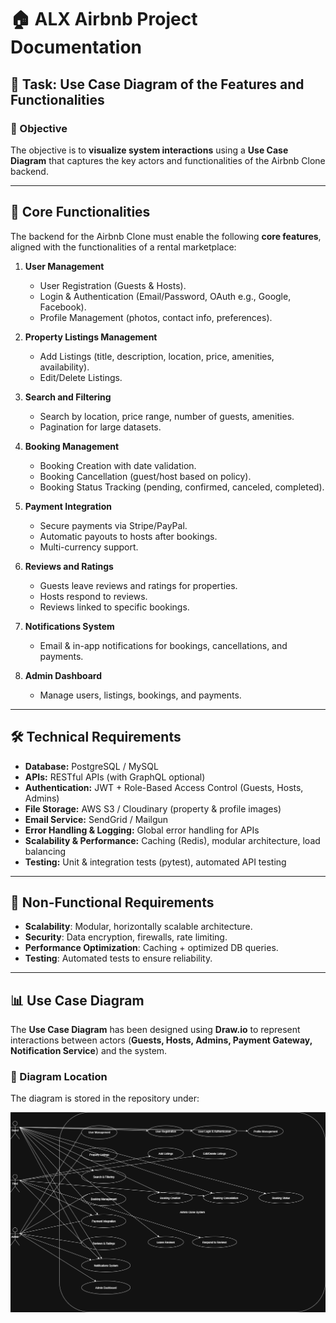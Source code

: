 # 🏠 ALX Airbnb Project Documentation

## 📌 Task: Use Case Diagram of the Features and Functionalities

### 🎯 Objective
The objective  is to **visualize system interactions** using a **Use Case Diagram** that captures the key actors and functionalities of the Airbnb Clone backend.

---

## 🔑 Core Functionalities

The backend for the Airbnb Clone must enable the following **core features**, aligned with the functionalities of a rental marketplace:

1. **User Management**
   - User Registration (Guests & Hosts).
   - Login & Authentication (Email/Password, OAuth e.g., Google, Facebook).
   - Profile Management (photos, contact info, preferences).

2. **Property Listings Management**
   - Add Listings (title, description, location, price, amenities, availability).
   - Edit/Delete Listings.

3. **Search and Filtering**
   - Search by location, price range, number of guests, amenities.
   - Pagination for large datasets.

4. **Booking Management**
   - Booking Creation with date validation.
   - Booking Cancellation (guest/host based on policy).
   - Booking Status Tracking (pending, confirmed, canceled, completed).

5. **Payment Integration**
   - Secure payments via Stripe/PayPal.
   - Automatic payouts to hosts after bookings.
   - Multi-currency support.

6. **Reviews and Ratings**
   - Guests leave reviews and ratings for properties.
   - Hosts respond to reviews.
   - Reviews linked to specific bookings.

7. **Notifications System**
   - Email & in-app notifications for bookings, cancellations, and payments.

8. **Admin Dashboard**
   - Manage users, listings, bookings, and payments.

---

## 🛠️ Technical Requirements

- **Database:** PostgreSQL / MySQL  
- **APIs:** RESTful APIs (with GraphQL optional)  
- **Authentication:** JWT + Role-Based Access Control (Guests, Hosts, Admins)  
- **File Storage:** AWS S3 / Cloudinary (property & profile images)  
- **Email Service:** SendGrid / Mailgun  
- **Error Handling & Logging:** Global error handling for APIs  
- **Scalability & Performance:** Caching (Redis), modular architecture, load balancing  
- **Testing:** Unit & integration tests (pytest), automated API testing  

---

## 🚀 Non-Functional Requirements
- **Scalability**: Modular, horizontally scalable architecture.  
- **Security**: Data encryption, firewalls, rate limiting.  
- **Performance Optimization**: Caching + optimized DB queries.  
- **Testing**: Automated tests to ensure reliability.  

---

## 📊 Use Case Diagram

The **Use Case Diagram** has been designed using **Draw.io** to represent interactions between actors (**Guests, Hosts, Admins, Payment Gateway, Notification Service**) and the system.

### 🔗 Diagram Location
The diagram is stored in the repository under:

![Alt Text](alx_airbnb_usecase.drawio.png)


